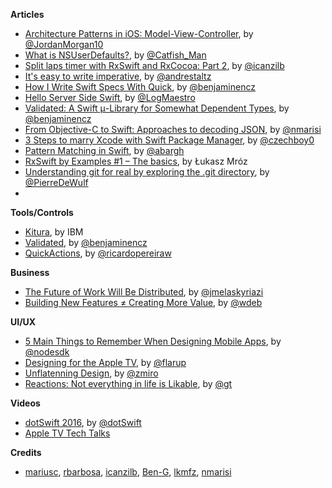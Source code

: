 
**Articles**

* [Architecture Patterns in iOS: Model-View-Controller](https://medium.com/the-traveled-ios-developers-guide/architecture-patterns-in-ios-part-3-231f82cbb781), by [@JordanMorgan10](https://twitter.com/JordanMorgan10)
* [What is NSUserDefaults?](http://dscoder.com/defaults.html), by [@Catfish_Man](https://twitter.com/Catfish_Man)
* [Split laps timer with RxSwift and RxCocoa: Part 2](http://rx-marin.com/post/rxswift-rxcocoa-timer-app-useWithLatest-bindings/), by [@icanzilb](https://twitter.com/icanzilb)
* [It's easy to write imperative](http://staltz.com/its-easy-to-write-imperative.html), by [@andrestaltz](https://twitter.com/andrestaltz)
* [How I Write Swift Specs With Quick](http://blog.benjamin-encz.de/how-i-write-swift-specs-with-quick/), by [@benjaminencz](https://twitter.com/benjaminencz)
* [Hello Server Side Swift](https://medium.com/@LogMaestro/server-side-swift-c965b7ebe6e7), by [@LogMaestro](https://twitter.com/LogMaestro)
* [Validated: A Swift μ-Library for Somewhat Dependent Types](http://blog.benjamin-encz.de/validated-a-swift-m-library-for-somewhat-dependent-types/), by [@benjaminencz](https://twitter.com/benjaminencz)
* [From Objective-C to Swift: Approaches to decoding JSON](http://www.marisibrothers.com/2016/02/from-objective-c-to-swift-approaches-to.html), by [@nmarisi](https://twitter.com/nmarisi)
* [3 Steps to marry Xcode with Swift Package Manager](https://honzadvorsky.com/articles/2016-02-25-14-00-3_steps_to_marry_xcode_with_swift_package_manager/), by [@czechboy0](https://twitter.com/czechboy0)
* [Pattern Matching in Swift](http://andybargh.com/2016/02/25/pattern-matching-in-swift/), by [@abargh](https://twitter.com/abargh)
* [RxSwift by Examples #1 – The basics](http://www.thedroidsonroids.com/blog/ios/rxswift-by-examples-1-the-basics/), by Łukasz Mróz
* [Understanding git for real by exploring the .git directory](https://medium.freecodecamp.com/understanding-git-for-real-by-exploring-the-git-directory-1e079c15b807#.74qo35tv3), by [@PierreDeWulf](https://twitter.com/PierreDeWulf)
* 
**Tools/Controls**

* [Kitura](https://github.com/IBM-Swift/Kitura), by IBM
* [Validated](https://github.com/Ben-G/Validated), by [@benjaminencz](https://twitter.com/benjaminencz)
* [QuickActions](https://github.com/ricardopereira/QuickActions), by [@ricardopereiraw](https://twitter.com/ricardopereiraw)

**Business**

* [The Future of Work Will Be Distributed](http://johnmk.tumblr.com/post/139914311352/the-future-of-work-will-be-distributed), by [@jmelaskyriazi](https://twitter.com/jmelaskyriazi)
* [Building New Features ≠ Creating More Value](https://medium.com/@WdeB/building-new-features-creating-more-value-85b2be7410ec), by [@wdeb](https://twitter.com/wdeb)

**UI/UX**

* [5 Main Things to Remember When Designing Mobile Apps](http://www.nodesagency.com/5-main-things-to-remember-designing-mobile-apps/), by [@nodesdk](https://twitter.com/nodesdk)
* [Designing for the Apple TV](https://medium.com/@flarup/designing-for-the-apple-tv-5992c3aab1e4), by [@flarup](https://twitter.com/flarup)
* [Unflatenning Design](https://blog.intercom.io/unflattening-design/), by [@zmiro](https://twitter.com/zmiro)
* [Reactions: Not everything in life is Likable](https://medium.com/facebook-design/reactions-not-everything-in-life-is-likable-5c403de72a3f), by [@gt](https://twitter.com/gt)


**Videos**

* [dotSwift 2016](http://www.thedotpost.com/conference/dotswift-2016), by [@dotSwift](https://twitter.com/dotSwift)
* [Apple TV Tech Talks](https://developer.apple.com/videos/techtalks-apple-tv/)

**Credits**

* [mariusc](https://github.com/mariusc), [rbarbosa](https://github.com/rbarbosa), [icanzilb](https://github.com/icanzilb), [Ben-G](https://github.com/Ben-G), [lkmfz](https://github.com/lkmfz), [nmarisi](https://github.com/nmarisi)

